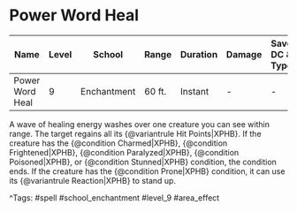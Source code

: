 # Power Word Heal

| Name | Level | School | Range | Duration | Damage | Save DC & Type |
|------|-------|--------|-------|----------|--------|----------------|
| Power Word Heal | 9 | Enchantment | 60 ft. | Instant | - | - |

A wave of healing energy washes over one creature you can see within range. The target regains all its {@variantrule Hit Points|XPHB}. If the creature has the {@condition Charmed|XPHB}, {@condition Frightened|XPHB}, {@condition Paralyzed|XPHB}, {@condition Poisoned|XPHB}, or {@condition Stunned|XPHB} condition, the condition ends. If the creature has the {@condition Prone|XPHB} condition, it can use its {@variantrule Reaction|XPHB} to stand up.

^Tags: #spell #school_enchantment #level_9 #area_effect